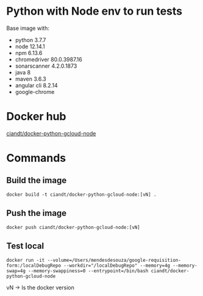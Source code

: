 # Python with Node env to run tests

Base image with:
- python 3.7.7
- node 12.14.1
- npm 6.13.6
- chromedriver 80.0.3987.16
- sonarscanner 4.2.0.1873
- java 8
- maven 3.6.3
- angular cli 8.2.14
- google-chrome

# Docker hub

[ciandt/docker-python-gcloud-node](https://hub.docker.com/r/ciandt/docker-python-gcloud-node/)

# Commands


## Build the image
```
docker build -t ciandt/docker-python-gcloud-node:[vN] .
```

## Push the image

```
docker push ciandt/docker-python-gcloud-node:[vN]
```

## Test local

```
docker run -it --volume=/Users/mendesdesouza/google-requisition-form:/localDebugRepo --workdir="/localDebugRepo" --memory=4g --memory-swap=4g --memory-swappiness=0 --entrypoint=/bin/bash ciandt/docker-python-gcloud-node
```

vN -> Is the docker version
